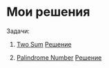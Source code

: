 # Мои решения

Задачи:

1. [Two Sum](https://leetcode.com/problems/two-sum/description/) [Решение](https://github.com/WolfMTK/tasks_leetcode/blob/main/easy/1.py)

2. [Palindrome Number](https://leetcode.com/problems/palindrome-number/description/) [Решение](https://github.com/WolfMTK/tasks_leetcode/blob/main/easy/2.py)
